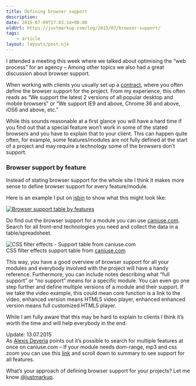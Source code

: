 ```yaml
---
title: Defining browser support
description: 
date: 2015-07-09T17:03:14+00:00
oldUrl: https://justmarkup.com/log/2015/07/browser-support/
tags:
    - article
layout: layouts/post.njk
---
```


I attended a meeting this week where we talked about optimising the “web process” for an agency – Among other topics we also had a great discussion about browser support.

When working with clients you usually set up a [contract](https://gist.github.com/malarkey/4031110), where you often define the browser support for the project. From my experience, this often reads as “We support the latest 2 versions of all popular desktop and mobile browsers” or “We support IE9 and above, Chrome 36 and above, iOS6 and above, etc.”

While this sounds reasonable at a first glance you will have a hard time if you find out that a special feature won’t work in some of the stated browsers and you have to explain that to your client. This can happen quite often, for example, some features/modules are not fully defined at the start of a project and may require a technology some of the browsers don’t support.

### Browser support by feature

Instead of stating browser support for the whole site I think it makes more sense to define browser support for every feature/module.

Here is an example I put on [jsbin](http://output.jsbin.com/cohifu/latest) to show what this might look like:

[![Browser support table by features](https://justmarkup.com/log/wp-content/uploads/2015/07/browser-support-table-by-feature.png)](http://output.jsbin.com/cohifu/latest)

Do find out the browser support for a module you can use [caniuse.com](http://caniuse.com). Search for all front-end technologies you need and collect the data in a table/spreadsheet.

![CSS filter effects - Support table from caniuse.com](https://justmarkup.com/log/wp-content/uploads/2015/07/caniuse.com-css-filter-effects.png)  
CSS filter effects support table from [caniuse.com](http://caniuse.com)

This way, you have a good overview of browser support for all your modules and everybody involved with the project will have a handy reference. Furthermore, you can include notes describing what “full support” or “no support” means for a specific module. You can even go one step further and define multiple versions of a module and their support. If we take the video example, this could mean core function is a link to the video, enhanced version means HTML5 video player, enhanced enhanced version means full customized HTML5 player.

While I am fully aware that this may be hard to explain to clients I think it’s worth the time and will help everybody in the end.

Update: 13.07.2015  
As [Alexis Deveria](https://twitter.com/Fyrd/status/620449756473458688) points out it’s possible to search for multiple features at once on caniuse.com – If your module needs dom-range, mp3 and css zoom you can use this [link](http://caniuse.com/#feat=dom-range,mp3,css-zoom) and scroll down to summary to see support for all features.

What’s your approach of defining browser support for your projects? Let me know [@justmarkup](https://twitter.com/justmarkup).